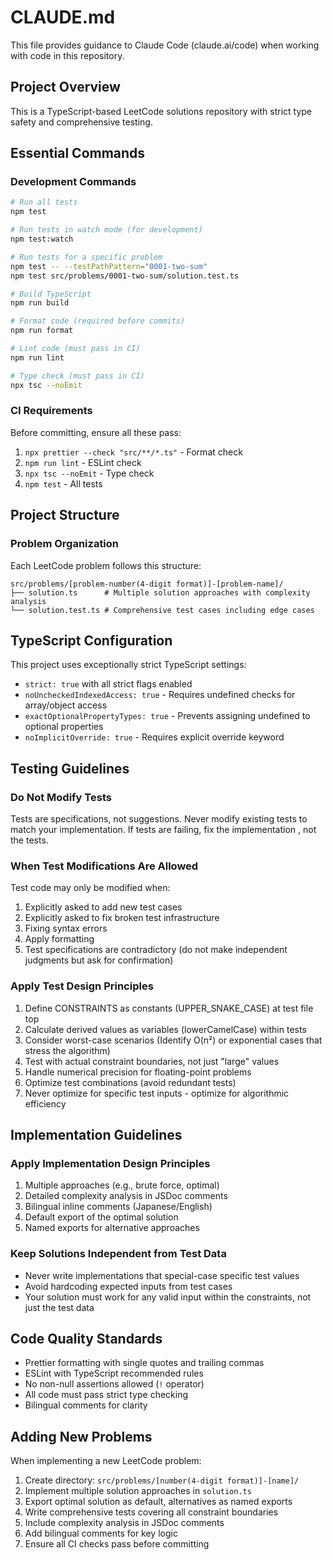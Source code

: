 # CLAUDE.md

This file provides guidance to Claude Code (claude.ai/code) when working with code in this repository.

## Project Overview

This is a TypeScript-based LeetCode solutions repository with strict type safety and comprehensive testing.

## Essential Commands

### Development Commands

```bash
# Run all tests
npm test

# Run tests in watch mode (for development)
npm test:watch

# Run tests for a specific problem
npm test -- --testPathPattern="0001-two-sum"
npm test src/problems/0001-two-sum/solution.test.ts

# Build TypeScript
npm run build

# Format code (required before commits)
npm run format

# Lint code (must pass in CI)
npm run lint

# Type check (must pass in CI)
npx tsc --noEmit
```

### CI Requirements

Before committing, ensure all these pass:

1. `npx prettier --check "src/**/*.ts"` - Format check
2. `npm run lint` - ESLint check
3. `npx tsc --noEmit` - Type check
4. `npm test` - All tests

## Project Structure

### Problem Organization

Each LeetCode problem follows this structure:

```
src/problems/[problem-number(4-digit format)]-[problem-name]/
├── solution.ts      # Multiple solution approaches with complexity analysis
└── solution.test.ts # Comprehensive test cases including edge cases
```

## TypeScript Configuration

This project uses exceptionally strict TypeScript settings:

- `strict: true` with all strict flags enabled
- `noUncheckedIndexedAccess: true` - Requires undefined checks for array/object access
- `exactOptionalPropertyTypes: true` - Prevents assigning undefined to optional properties
- `noImplicitOverride: true` - Requires explicit override keyword

## Testing Guidelines

### Do Not Modify Tests

Tests are specifications, not suggestions. Never modify existing tests to match your implementation. If tests are failing, fix the implementation , not the tests.

### When Test Modifications Are Allowed

Test code may only be modified when:

1. Explicitly asked to add new test cases
2. Explicitly asked to fix broken test infrastructure
3. Fixing syntax errors
4. Apply formatting
5. Test specifications are contradictory (do not make independent judgments but ask for confirmation)

### Apply Test Design Principles

1. Define CONSTRAINTS as constants (UPPER_SNAKE_CASE) at test file top
2. Calculate derived values as variables (lowerCamelCase) within tests
3. Consider worst-case scenarios (Identify O(n²) or exponential cases that stress the algorithm)
4. Test with actual constraint boundaries, not just "large" values
5. Handle numerical precision for floating-point problems
6. Optimize test combinations (avoid redundant tests)
7. Never optimize for specific test inputs - optimize for algorithmic efficiency

## Implementation Guidelines

### Apply Implementation Design Principles

1. Multiple approaches (e.g., brute force, optimal)
2. Detailed complexity analysis in JSDoc comments
3. Bilingual inline comments (Japanese/English)
4. Default export of the optimal solution
5. Named exports for alternative approaches

### Keep Solutions Independent from Test Data

- Never write implementations that special-case specific test values
- Avoid hardcoding expected inputs from test cases
- Your solution must work for any valid input within the constraints, not just the test data

## Code Quality Standards

- Prettier formatting with single quotes and trailing commas
- ESLint with TypeScript recommended rules
- No non-null assertions allowed (`!` operator)
- All code must pass strict type checking
- Bilingual comments for clarity

## Adding New Problems

When implementing a new LeetCode problem:

1. Create directory: `src/problems/[number(4-digit format)]-[name]/`
2. Implement multiple solution approaches in `solution.ts`
3. Export optimal solution as default, alternatives as named exports
4. Write comprehensive tests covering all constraint boundaries
5. Include complexity analysis in JSDoc comments
6. Add bilingual comments for key logic
7. Ensure all CI checks pass before committing
